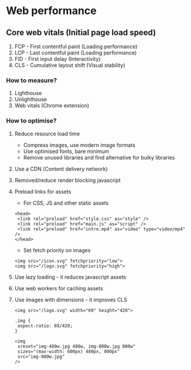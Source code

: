 # Web performance

## Core web vitals (Initial page load speed)

1. FCP - First contentful paint (Loading performance)
2. LCP - Last contentful paint (Loading performance)
3. FID - First input delay (Interactivity)
4. CLS - Cumulative layout shift (Visual stability)

### How to measure?

1. Lighthouse
2. Unlighthouse
3. Web vitals (Chrome extension)

### How to optimise?

1. Reduce resource load time

   - Compress images, use modern image formats
   - Use optimised fonts, bare minimum
   - Remove unused libraries and find alternative for bulky libraries

2. Use a CDN (Content delivery network)

3. Removed/reduce render blocking javascript

4. Preload links for assets

   - For CSS, JS and other static assets

   ```
   <head>
    <link rel="preload" href="style.css" as="style" />
    <link rel="preload" href="main.js" as="script" />
    <link rel="preload" href="intro.mp4" as="video" type="video/mp4" />
   </head>
   ```

   - Set fetch priority on images

   ```
   <img src="/icon.svg" fetchpriority="low">
   <img src="/logo.svg" fetchpriority="high">
   ```

5. Use lazy loading - it reduces javascript assets

6. Use web workers for caching assets

7. Use images with dimensions - it improves CLS

   ```
   <img src="/logo.svg" width="69" height="420">
   ```

   ```
   .img {
    aspect-ratio: 69/420;
   }
   ```

   ```
   <img
    sreset="img-480w.jpg 480w, img-800w.jpg 800w"
    sizes="(max-width: 600px) 480px, 800px"
    src="img-800w.jpg"
   />
   ```
